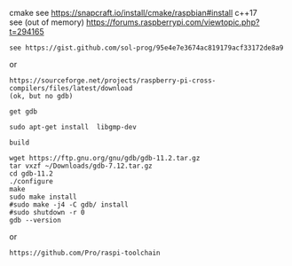 cmake 
	see https://snapcraft.io/install/cmake/raspbian#install
c++17	
	see (out of memory) https://forums.raspberrypi.com/viewtopic.php?t=294165

	see https://gist.github.com/sol-prog/95e4e7e3674ac819179acf33172de8a9

or
	

	https://sourceforge.net/projects/raspberry-pi-cross-compilers/files/latest/download
	(ok, but no gdb)
	
	get gdb
	
	sudo apt-get install  libgmp-dev
	
	build
	
	wget https://ftp.gnu.org/gnu/gdb/gdb-11.2.tar.gz 
	tar vxzf ~/Downloads/gdb-7.12.tar.gz 
	cd gdb-11.2
	./configure
	make
	sudo make install
	#sudo make -j4 -C gdb/ install
	#sudo shutdown -r 0
	gdb --version

or 

	https://github.com/Pro/raspi-toolchain
	
	
	
